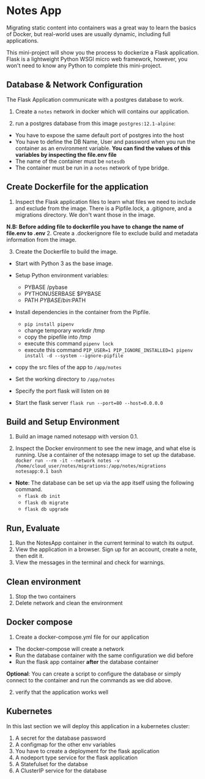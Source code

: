 # Notes App

Migrating static content into containers was a great way to learn the basics of Docker, but real-world uses are usually dynamic, including full applications.

This mini-project will show you the process to dockerize a Flask application. Flask is a lightweight Python WSGI micro web framework, however, you won't need to know any Python to complete this mini-project.


## Database & Network Configuration

The Flask Application communicate with a postgres database to work.

1. Create a `notes` network in docker which will contains our application.

2. run a postgres database from this image `postgres:12.1-alpine`:
  - You have to expose the same default port of postgres into the host
  - You have to define the DB Name, User and password when you run the container as an environment variable. **You can find the values of this variables by inspecting the file.env file**
  - The name of the container must be `notesdb` 
  - The container must be run in a `notes` network of type bridge.

## Create Dockerfile for the application

1. Inspect the Flask application files to learn what files we need to include and exclude from the image. There is a Pipfile.lock, a .gitignore, and a migrations directory. We don't want those in the image.

**N.B: Before adding file to dockerfile you have to change the name of file.env to .env** 
2. Create a .dockerignore file to exclude build and metadata information from the image.

3. Create the Dockerfile to build the image.

  - Start with Python 3 as the base image.
  - Setup Python environment variables:
    - PYBASE /pybase
    - PYTHONUSERBASE $PYBASE
    - PATH $PYBASE/bin:$PATH
  - Install dependencies in the container from the Pipfile.
    - `pip install pipenv`
    - change temporary workdir /tmp
    - copy the pipefile into /tmp
    - execute this command `pipenv lock`
    - execute this command `PIP_USER=1 PIP_IGNORE_INSTALLED=1 pipenv install -d --system --ignore-pipfile`

  - copy the src files of the app to `/app/notes`
  - Set the working directory to `/app/notes`
  - Specify the port flask will listen on `80`
  - Start the flask server `flask run --port=80 --host=0.0.0.0` 

## Build and Setup Environment

1. Build an image named notesapp with version 0.1.

2. Inspect the Docker environment to see the new image, and what else is running.
Use a container of the notesapp image to set up the database.
`docker run --rm -it --network notes -v /home/cloud_user/notes/migrations:/app/notes/migrations notesapp:0.1 bash`
- **Note**: The database can be set up via the app itself using the following command.
  - `flask db init`
  - `flask db migrate`
  - `flask db upgrade`

## Run, Evaluate

1. Run the NotesApp container in the current terminal to watch its output.
2. View the application in a browser. Sign up for an account, create a note, then edit it.
3. View the messages in the terminal and check for warnings.

## Clean environment

1. Stop the two containers
2. Delete network and clean the environment


## Docker compose 

1. Create a docker-compose.yml file for our application
  - The docker-compose will create a network 
  - Run the database container with the same configuration we did before
  - Run the flask app container **after** the database container

**Optional**: You can create a script to configure the database or simply connect to the container and run the commands as we did above.

2. verify that the application works well 


## Kubernetes

In this last section we will deploy this application in a kubernetes cluster:

1. A secret for the database password
2. A configmap for the other env variables
3. You have to create a deployment for the flask application
4. A nodeport type service for the flask application
5. A Statefulset for the databse
6. A ClusterIP service for the database